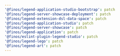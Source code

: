 ```yaml
---
'@finos/legend-application-studio-bootstrap': patch
'@finos/legend-server-showcase-deployment': patch
'@finos/legend-extension-dsl-data-space': patch
'@finos/legend-application-studio': patch
'@finos/legend-server-showcase': patch
'@finos/legend-application': patch
'@finos/eslint-plugin-legend-studio': patch
'@finos/legend-lego': patch
'@finos/legend-art': patch
---
```

